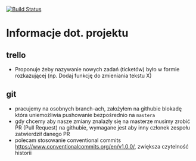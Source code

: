 [![Build Status](https://travis-ci.com/mumot1999/IO-text-transformer.svg?branch=master)](https://travis-ci.com/mumot1999/IO-text-transformer)

# Informacje dot. projektu

## trello
- Proponuje żeby nazywanie nowych zadań (ticketów) było w formie rozkazującej (np. Dodaj funkcję do zmieniania tekstu X)
## git
- pracujemy na osobnych branch-ach, założyłem na githubie blokadę która uniemożliwia pushowanie bezpośrednio na `mastera`
- gdy chcemy aby nasze zmiany znalazły się na masterze musimy zrobić PR (Pull Request) na githubie, wymagane jest aby inny członek zespołu zatwierdził danego PR
- polecam stosowanie conventional commits https://www.conventionalcommits.org/en/v1.0.0/, zwiększa czytelność historii


